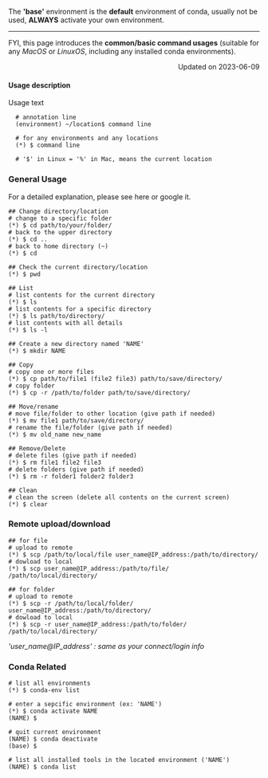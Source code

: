 The **'base'** environment is the **default** environment of conda, usually not be used, **ALWAYS** activate your own environment.

---
FYI, this page introduces the **common/basic command usages** (suitable for any *MacOS* or *LinuxOS*, including any installed conda environments).

<p align="right"> Updated on 2023-06-09 </p>

#### Usage description
Usage text 
```
  # annotation line
  (environment) ~/location$ command line
  
  # for any environments and any locations
  (*) $ command line
  
  # '$' in Linux = '%' in Mac, means the current location
```


### General Usage
For a detailed explanation, please see here or google it.
```
## Change directory/location
# change to a specific folder
(*) $ cd path/to/your/folder/ 
# back to the upper directory
(*) $ cd ..
# back to home directory (~)
(*) $ cd

## Check the current directory/location
(*) $ pwd

## List 
# list contents for the current directory
(*) $ ls
# list contents for a specific directory
(*) $ ls path/to/directory/
# list contents with all details
(*) $ ls -l

## Create a new directory named 'NAME'
(*) $ mkdir NAME

## Copy
# copy one or more files
(*) $ cp path/to/file1 (file2 file3) path/to/save/directory/
# copy folder
(*) $ cp -r /path/to/folder path/to/save/directory/

## Move/rename
# move file/folder to other location (give path if needed)
(*) $ mv file1 path/to/save/directory/
# rename the file/folder (give path if needed)
(*) $ mv old_name new_name

## Remove/Delete
# delete files (give path if needed)
(*) $ rm file1 file2 file3
# delete folders (give path if needed)
(*) $ rm -r folder1 folder2 folder3

## Clean
# clean the screen (delete all contents on the current screen)
(*) $ clear
``` 


### Remote upload/download
```
## for file
# upload to remote
(*) $ scp /path/to/local/file user_name@IP_address:/path/to/directory/
# dowload to local
(*) $ scp user_name@IP_address:/path/to/file/ /path/to/local/directory/ 

## for folder
# upload to remote
(*) $ scp -r /path/to/local/folder/ user_name@IP_address:/path/to/directory/
# dowload to local
(*) $ scp -r user_name@IP_address:/path/to/folder/ /path/to/local/directory/ 

```
*'user_name@IP_address' : same as your connect/login info*


### Conda Related
```
# list all environments 
(*) $ conda-env list

# enter a sepcific environment (ex: 'NAME')
(*) $ conda activate NAME
(NAME) $ 

# quit current environment
(NAME) $ conda deactivate
(base) $

# list all installed tools in the located environment ('NAME')
(NAME) $ conda list
``` 
